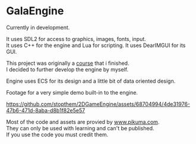# GalaEngine

Currently in development.

It uses SDL2 for access to graphics, images, fonts, input. \
It uses C++ for the engine and Lua for scripting.
It uses DearIMGUI for its GUI.

This project was originally a [course](pikuma.com/courses/cpp-2d-game-engine-development) that i finished. \
I decided to further develop the engine by myself.

Engine uses ECS for its design and a little bit of data oriented design.

Footage for a very simple demo built-in to the engine.

https://github.com/stopthem/2DGameEngine/assets/68704994/4de31976-47b6-471d-8aba-d8b1f82e5e57

Most of the code and assets are provied by www.pikuma.com. \
They can only be used with learning and can't be published. \
If you use the code you must credit them.
